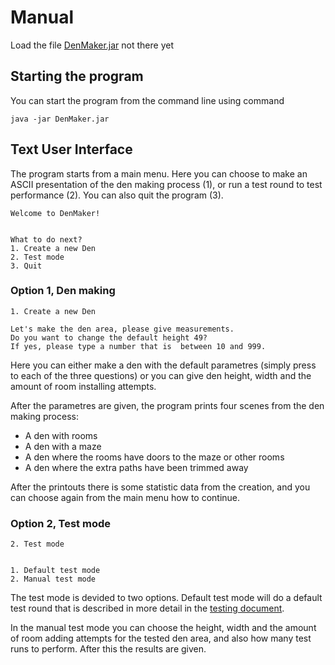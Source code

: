 # Manual

Load the file [DenMaker.jar](https://github.com/apndx/DenMaker..) not there yet

## Starting the program

You can start the program from the command line using command

```
java -jar DenMaker.jar
```

## Text User Interface

The program starts from a main menu. Here you can choose to make an ASCII presentation of the den making process (1), or run a test round to test performance (2). You can also quit the program (3).

```
Welcome to DenMaker!
 
 
What to do next?
1. Create a new Den
2. Test mode
3. Quit

```

### Option 1, Den making

```
1. Create a new Den

Let's make the den area, please give measurements.
Do you want to change the default height 49?
If yes, please type a number that is  between 10 and 999.

```

Here you can either make a den with the default parametres (simply press <enter> to each of the three questions) or you can give den height, width and the amount of room installing attempts.

After the parametres are given, the program prints four scenes from the den making process:

* A den with rooms
* A den with a maze
* A den where the rooms have doors to the maze or other rooms
* A den where the extra paths have been trimmed away

After the printouts there is some statistic data from the creation, and you can choose again from the main menu how to continue.

### Option 2, Test mode

```
2. Test mode


1. Default test mode
2. Manual test mode

```

The test mode is devided to two options. Default test mode will do a default test round that is described in more detail in the [testing document](https://github.com/apndx/DenMaker/blob/master/Documentation/testing_document.md).

In the manual test mode you can choose the height, width and the amount of room adding attempts for the tested den area, and also how many test runs to perform. After this the results are given.





